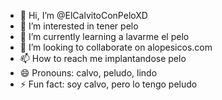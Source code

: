 - 👋 Hi, I’m @ElCalvitoConPeloXD
- 👀 I’m interested in tener pelo
- 🌱 I’m currently learning a lavarme el pelo
- 💞️ I’m looking to collaborate on alopesicos.com
- 📫 How to reach me implantandose pelo
- 😄 Pronouns: calvo, peludo, lindo
- ⚡ Fun fact: soy calvo, pero lo tengo peludo

<!---
ElCalvitoConPeloXD/ElCalvitoConPeloXD is a ✨ special ✨ repository because its `README.md` (this file) appears on your GitHub profile.
You can click the Preview link to take a look at your changes.
--->
